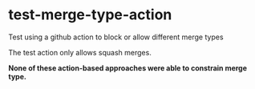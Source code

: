# test-merge-type-action
Test using a github action to block or allow different merge types

The test action only allows squash merges.

**None of these action-based approaches were able to constrain merge type.**